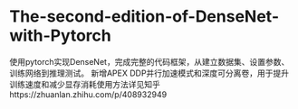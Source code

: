 # The-second-edition-of-DenseNet-with-Pytorch
使用pytorch实现DenseNet，完成完整的代码框架，从建立数据集、设置参数、训练网络到推理测试。 新增APEX DDP并行加速模式和深度可分离卷，用于提升训练速度和减少显存消耗使用方法详见知乎https://zhuanlan.zhihu.com/p/408932949
